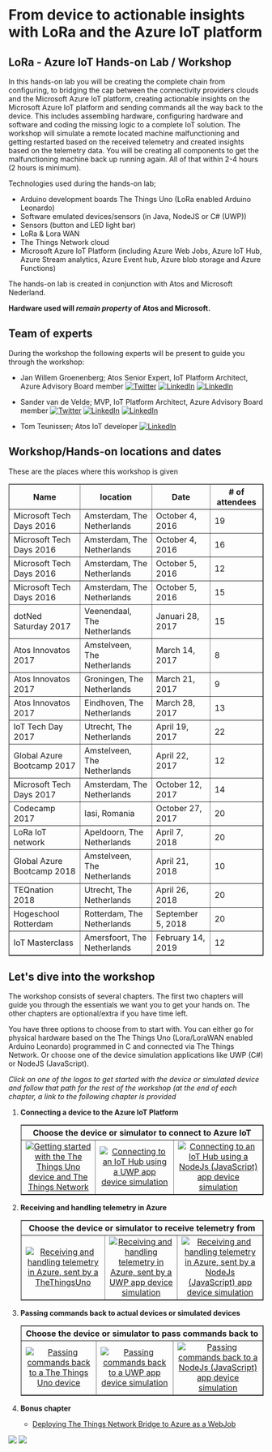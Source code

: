 # From device to actionable insights with LoRa and the Azure IoT platform

## LoRa - Azure IoT Hands-on Lab / Workshop

In this hands-on lab you will be creating the complete chain from configuring, to bridging the cap between the connectivity providers clouds and the Microsoft Azure IoT platform, creating actionable insights on the Microsoft Azure IoT platform and sending commands all the way back to the device.
This includes assembling hardware, configuring hardware and software and coding the missing logic to a complete IoT solution.
The workshop will simulate a remote located machine malfunctioning and getting restarted based on the received telemetry and created insights based on the telemetry data.
You will be creating all components to get the malfunctioning machine back up running again.
All of that within 2-4 hours (2 hours is minimum).

Technologies used during the hands-on lab;

* Arduino development boards The Things Uno (LoRa enabled Arduino Leonardo)
* Software emulated devices/sensors (in Java, NodeJS or C# (UWP))
* Sensors (button and LED light bar)
* LoRa & Lora WAN
* The Things Network cloud
* Microsoft Azure IoT Platform (including Azure Web Jobs, Azure IoT Hub, Azure Stream analytics, Azure Event hub, Azure blob storage and Azure Functions)

The hands-on lab is created in conjunction with Atos and Microsoft Nederland.

**Hardware used will *remain property* of Atos and Microsoft.**

## Team of experts

During the workshop the following experts will be present to guide you through the workshop:

* Jan Willem Groenenberg; Atos Senior Expert, IoT Platform Architect, Azure Advisory Board member [![Twitter](img/social/twitter.png)](https://twitter.com/jeeweetje) [![LinkedIn](img/social/linkedin.png)](https://www.linkedin.com/in/jwgroenenberg/) [![LinkedIn](img/social/wordpress.png)](https://jeeweetje.net)

* Sander van de Velde; MVP, IoT Platform Architect, Azure Advisory Board member [![Twitter](img/social/twitter.png)](https://twitter.com/svelde) [![LinkedIn](img/social/linkedin.png)](https://www.linkedin.com/in/sandervandevelde/) [![LinkedIn](img/social/wordpress.png)](https://blog.vandevelde-online.com)

* Tom Teunissen; Atos IoT developer  [![LinkedIn](img/social/linkedin.png)](https://www.linkedin.com/in/toteunissen) 


## Workshop/Hands-on locations and dates

These are the places where this workshop is given 

<table border="1">
<thead>
<tr><th>Name</th><th>location</th><th>Date</th><th># of attendees</th></tr>
<thead>
<tbody>
<tr><td>Microsoft Tech Days 2016</td><td>Amsterdam, The Netherlands</td><td>October 4, 2016</td><td>19</td></tr>
<tr><td>Microsoft Tech Days 2016</td><td>Amsterdam, The Netherlands</td><td>October 4, 2016</td><td>16</td></tr>
<tr><td>Microsoft Tech Days 2016</td><td>Amsterdam, The Netherlands</td><td>October 5, 2016</td><td>12</td></tr>
<tr><td>Microsoft Tech Days 2016</td><td>Amsterdam, The Netherlands</td><td>October 5, 2016</td><td>15</td></tr>
<tr><td>dotNed Saturday 2017</td><td>Veenendaal, The Netherlands</td><td>Januari 28, 2017</td><td>15</td></tr>
<tr><td>Atos Innovatos 2017</td><td>Amstelveen, The Netherlands</td><td>March 14, 2017</td><td>8</td></tr>
<tr><td>Atos Innovatos 2017</td><td>Groningen, The Netherlands</td><td>March 21, 2017</td><td>9</td></tr>
<tr><td>Atos Innovatos 2017</td><td>Eindhoven, The Netherlands</td><td>March 28, 2017</td><td>13</td></tr>
<tr><td>IoT Tech Day 2017</td><td>Utrecht, The Netherlands</td><td>April 19, 2017</td><td>22</td></tr>
<tr><td>Global Azure Bootcamp 2017</td><td>Amstelveen, The Netherlands</td><td>April 22, 2017</td><td>12</td></tr>
<tr><td>Microsoft Tech Days 2017</td><td>Amsterdam, The Netherlands</td><td>October 12, 2017</td><td>14</td></tr>
<tr><td>Codecamp 2017</td><td>Iasi, Romania</td><td>October 27, 2017</td><td>20</td></tr>
<tr><td>LoRa IoT network</td><td>Apeldoorn, The Netherlands</td><td>April 7, 2018</td><td>20</td></tr>
<tr><td>Global Azure Bootcamp 2018</td><td>Amstelveen, The Netherlands</td><td>April 21, 2018</td><td>10</td></tr>
<tr><td>TEQnation 2018</td><td>Utrecht, The Netherlands</td><td>April 26, 2018</td><td>20</td></tr>
<tr><td>Hogeschool Rotterdam</td><td>Rotterdam, The Netherlands</td><td>September 5, 2018</td><td>20</td></tr>
<tr><td>IoT Masterclass</td><td>Amersfoort, The Netherlands</td><td>February 14, 2019</td><td>12</td></tr>
</tbody>
</table>

## Let's dive into the workshop

The workshop consists of several chapters. The first two chapters will guide you through the essentials we want you to get your hands on. The other chapters are optional/extra if you have time left.

You have three options to choose from to start with. You can either go for physical hardware based on the The Things Uno (Lora/LoraWAN enabled Arduino Leonardo) programmed in C and connected via The Things Network. Or choose one of the device simulation applications like UWP (C#) or NodeJS (JavaScript).

*Click on one of the logos to get started with the device or simulated device and follow that path for the rest of the workshop (at the end of each chapter, a link to the following chapter is provided*

1. **Connecting a device to the Azure IoT Platform**

    <table border="1">
        <thead>
        <tr>
            <th colspan="3">Choose the device or simulator to connect to Azure IoT  </th>
        </tr>
        <thead>
        <tbody>
        <tr>
            <td align="center">
                <a href="TheThingsNetwork.md"><img src="img/Options/arduino.png" alt="Getting started with the The Things Uno device and The Things Network" /></a>
            </td>
            <td align="center">
                <a href="UwpToIotHub.md"><img src="img/Options/windows.png" alt="Connecting to an IoT Hub using a UWP app device simulation" /></a>
            </td>
            <td align="center">
                <a href="NodeJsToIotHub.md"><img src="img/Options/nodejs.png" alt="Connecting to an IoT Hub using a NodeJs (JavaScript) app device simulation" /></a>
            </td>
        </tr>
        </tbody>
    </table>

2. **Receiving and handling telemetry in Azure**

    <table border="1">
        <thead>
        <tr>
            <th colspan="3">Choose the device or simulator to receive telemetry from</th>
        </tr>
        <thead>
        <tbody>
        <tr>
            <td align="center">
                <a href="AzureTTN.md"><img src="img/Options/arduino.png" alt="Receiving and handling telemetry in Azure, sent by a TheThingsUno" /></a>
            </td>
            <td align="center">
                <a href="AzureUWP.md"><img src="img/Options/windows.png" alt="Receiving and handling telemetry in Azure, sent by a UWP app device simulation" /></a>
            </td>
            <td align="center">
                <a href="AzureNodeJs.md"><img src="img/Options/nodejs.png" alt="Receiving and handling telemetry in Azure, sent by a NodeJs (JavaScript) app device simulation" /></a>
            </td>            
        </tr>
        </tbody>
    </table>

3. **Passing commands back to actual devices or simulated devices**

    <table border="1">
        <thead>
        <tr>
            <th colspan="3">Choose the device or simulator to pass commands back to </th>
        </tr>
        <thead>
        <tbody>
        <tr>
            <td align="center">
                <a href="CommandsTTN.md"><img src="img/Options/arduino.png" alt="Passing commands back to a The Things Uno device" /></a>
            </td>
            <td align="center">
                <a href="CommandsUwp.md"><img src="img/Options/windows.png" alt="Passing commands back to a UWP app device simulation" /></a>
            </td>
            <td align="center">
                <a href="CommandsNodeJs.md"><img src="img/Options/nodejs.png" alt="Passing commands back to a NodeJs (JavaScript) app device simulation" /></a>
            </td>            
        </tr>
        </tbody>
    </table>

    
4. **Bonus chapter**
   * [Deploying The Things Network Bridge to Azure as a WebJob](Webjob.md)

![](img/logos/microsoft.jpg) ![](img/logos/atos.png)
